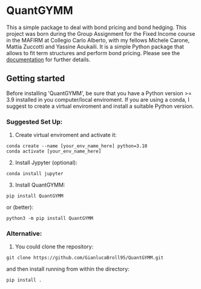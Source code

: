 # QuantGYMM

This a simple package to deal with bond pricing and bond hedging. This project was born during the Group Assignment for the Fixed Income course in the MAFIRM at Collegio Carlo Alberto, with my fellows Michele Carone, Mattia Zuccotti and Yassine Aoukaili. It is a simple Python package that allows to fit term structures and perform bond pricing. Please see the [documentation](https://github.com/GianlucaBroll95/QuantGYMM/blob/master/docs/index.md) for further details.

## Getting started


Before installing 'QuantGYMM', be sure that you have a Python version >= 3.9 installed in you computer/local enviroment. If you are using a conda, I suggest to create a virtual enviroment and install a suitable Python version. 

### Suggested Set Up:

1) Create virtual enviroment and activate it:
```
conda create --name [your_env_name_here] python=3.10
conda activate [your_env_name_here]
```
2) Install Jypyter (optional):
```
conda install jupyter
```
3) Install QuantGYMM:
```
pip install QuantGYMM
```
or (better):
```
python3 -m pip install QuantGYMM
```
### Alternative:
1) You could clone the repository:
    
```
git clone https://github.com/GianlucaBroll95/QuantGYMM.git
```
and then install running from within the directory:
```
pip install .
```
